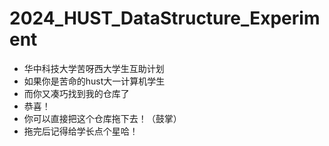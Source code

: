 # 2024_HUST_DataStructure_Experiment
 * 华中科技大学苦呀西大学生互助计划
 * 如果你是苦命的hust大一计算机学生
 * 而你又凑巧找到我的仓库了
 * 恭喜！
 * 你可以直接把这个仓库拖下去！（鼓掌）
 * 拖完后记得给学长点个星哈！

